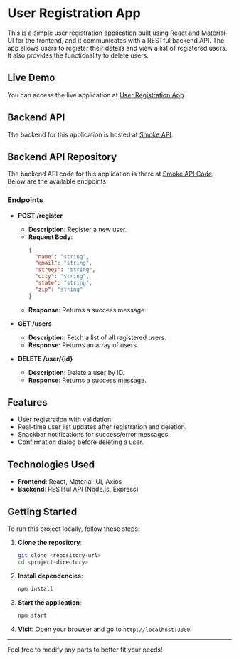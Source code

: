 # User Registration App

This is a simple user registration application built using React and Material-UI for the frontend, and it communicates with a RESTful backend API. The app allows users to register their details and view a list of registered users. It also provides the functionality to delete users.

## Live Demo

You can access the live application at [User Registration App](https://smoke-frontend.vercel.app/).

## Backend API

The backend for this application is hosted at [Smoke API](https://smokeb1-svj8hhvt.b4a.run/).

## Backend API Repository

The backend API code for this application is there at [Smoke API Code](https://github.com/saikrishnayadav764/smoke_backend). Below are the available endpoints:

### Endpoints

- **POST /register**
  - **Description**: Register a new user.
  - **Request Body**:
    ```json
    {
      "name": "string",
      "email": "string",
      "street": "string",
      "city": "string",
      "state": "string",
      "zip": "string"
    }
    ```
  - **Response**: Returns a success message.

- **GET /users**
  - **Description**: Fetch a list of all registered users.
  - **Response**: Returns an array of users.
  
- **DELETE /user/{id}**
  - **Description**: Delete a user by ID.
  - **Response**: Returns a success message.

## Features

- User registration with validation.
- Real-time user list updates after registration and deletion.
- Snackbar notifications for success/error messages.
- Confirmation dialog before deleting a user.

## Technologies Used

- **Frontend**: React, Material-UI, Axios
- **Backend**: RESTful API (Node.js, Express)

## Getting Started

To run this project locally, follow these steps:

1. **Clone the repository**:
   ```bash
   git clone <repository-url>
   cd <project-directory>
   ```

2. **Install dependencies**:
   ```bash
   npm install
   ```

3. **Start the application**:
   ```bash
   npm start
   ```

4. **Visit**: Open your browser and go to `http://localhost:3000`.


---

Feel free to modify any parts to better fit your needs!
